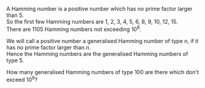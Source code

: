 <p>A Hamming number is a positive number which has no prime factor larger than 5.<br />
So the first few Hamming numbers are 1, 2, 3, 4, 5, 6, 8, 9, 10, 12, 15.<br />
There are 1105 Hamming numbers not exceeding 10<sup>8</sup>.</p>

<p>We will call a positive number a generalised Hamming number of type <var>n</var>, if it has no prime factor larger than <var>n</var>.<br />
Hence the Hamming numbers are the generalised Hamming numbers of type 5.</p>

<p>How many generalised Hamming numbers of type 100 are there which don't exceed 10<sup>9</sup>?</p>
